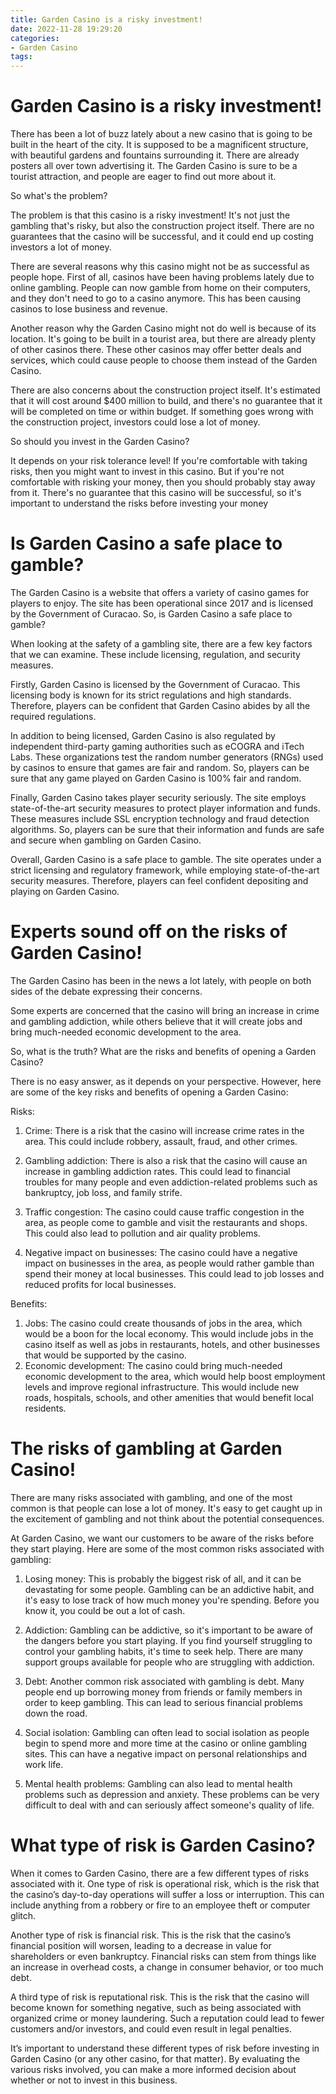 ```yaml
---
title: Garden Casino is a risky investment!
date: 2022-11-28 19:29:20
categories:
- Garden Casino
tags:
---
```



#  Garden Casino is a risky investment!

There has been a lot of buzz lately about a new casino that is going to be built in the heart of the city. It is supposed to be a magnificent structure, with beautiful gardens and fountains surrounding it. There are already posters all over town advertising it. The Garden Casino is sure to be a tourist attraction, and people are eager to find out more about it.

So what's the problem?

The problem is that this casino is a risky investment! It's not just the gambling that's risky, but also the construction project itself. There are no guarantees that the casino will be successful, and it could end up costing investors a lot of money.

There are several reasons why this casino might not be as successful as people hope. First of all, casinos have been having problems lately due to online gambling. People can now gamble from home on their computers, and they don't need to go to a casino anymore. This has been causing casinos to lose business and revenue.

Another reason why the Garden Casino might not do well is because of its location. It's going to be built in a tourist area, but there are already plenty of other casinos there. These other casinos may offer better deals and services, which could cause people to choose them instead of the Garden Casino.

There are also concerns about the construction project itself. It's estimated that it will cost around $400 million to build, and there's no guarantee that it will be completed on time or within budget. If something goes wrong with the construction project, investors could lose a lot of money.

So should you invest in the Garden Casino?

It depends on your risk tolerance level! If you're comfortable with taking risks, then you might want to invest in this casino. But if you're not comfortable with risking your money, then you should probably stay away from it. There's no guarantee that this casino will be successful, so it's important to understand the risks before investing your money

#  Is Garden Casino a safe place to gamble?

The Garden Casino is a website that offers a variety of casino games for players to enjoy. The site has been operational since 2017 and is licensed by the Government of Curacao. So, is Garden Casino a safe place to gamble?

When looking at the safety of a gambling site, there are a few key factors that we can examine. These include licensing, regulation, and security measures.

Firstly, Garden Casino is licensed by the Government of Curacao. This licensing body is known for its strict regulations and high standards. Therefore, players can be confident that Garden Casino abides by all the required regulations.

In addition to being licensed, Garden Casino is also regulated by independent third-party gaming authorities such as eCOGRA and iTech Labs. These organizations test the random number generators (RNGs) used by casinos to ensure that games are fair and random. So, players can be sure that any game played on Garden Casino is 100% fair and random.

Finally, Garden Casino takes player security seriously. The site employs state-of-the-art security measures to protect player information and funds. These measures include SSL encryption technology and fraud detection algorithms. So, players can be sure that their information and funds are safe and secure when gambling on Garden Casino.

Overall, Garden Casino is a safe place to gamble. The site operates under a strict licensing and regulatory framework, while employing state-of-the-art security measures. Therefore, players can feel confident depositing and playing on Garden Casino.

#  Experts sound off on the risks of Garden Casino!

The Garden Casino has been in the news a lot lately, with people on both sides of the debate expressing their concerns.

Some experts are concerned that the casino will bring an increase in crime and gambling addiction, while others believe that it will create jobs and bring much-needed economic development to the area.

So, what is the truth? What are the risks and benefits of opening a Garden Casino?

There is no easy answer, as it depends on your perspective. However, here are some of the key risks and benefits of opening a Garden Casino:

Risks:

1. Crime: There is a risk that the casino will increase crime rates in the area. This could include robbery, assault, fraud, and other crimes.

2. Gambling addiction: There is also a risk that the casino will cause an increase in gambling addiction rates. This could lead to financial troubles for many people and even addiction-related problems such as bankruptcy, job loss, and family strife.

3. Traffic congestion: The casino could cause traffic congestion in the area, as people come to gamble and visit the restaurants and shops. This could also lead to pollution and air quality problems.

4. Negative impact on businesses: The casino could have a negative impact on businesses in the area, as people would rather gamble than spend their money at local businesses. This could lead to job losses and reduced profits for local businesses.


Benefits:
1. Jobs: The casino could create thousands of jobs in the area, which would be a boon for the local economy. This would include jobs in the casino itself as well as jobs in restaurants, hotels, and other businesses that would be supported by the casino.
2. Economic development: The casino could bring much-needed economic development to the area, which would help boost employment levels and improve regional infrastructure. This would include new roads, hospitals, schools, and other amenities that would benefit local residents.

#  The risks of gambling at Garden Casino!

There are many risks associated with gambling, and one of the most common is that people can lose a lot of money. It's easy to get caught up in the excitement of gambling and not think about the potential consequences.

At Garden Casino, we want our customers to be aware of the risks before they start playing. Here are some of the most common risks associated with gambling:

1. Losing money: This is probably the biggest risk of all, and it can be devastating for some people. Gambling can be an addictive habit, and it's easy to lose track of how much money you're spending. Before you know it, you could be out a lot of cash.

2. Addiction: Gambling can be addictive, so it's important to be aware of the dangers before you start playing. If you find yourself struggling to control your gambling habits, it's time to seek help. There are many support groups available for people who are struggling with addiction.

3. Debt: Another common risk associated with gambling is debt. Many people end up borrowing money from friends or family members in order to keep gambling. This can lead to serious financial problems down the road.

4. Social isolation: Gambling can often lead to social isolation as people begin to spend more and more time at the casino or online gambling sites. This can have a negative impact on personal relationships and work life.

5. Mental health problems: Gambling can also lead to mental health problems such as depression and anxiety. These problems can be very difficult to deal with and can seriously affect someone's quality of life.

#  What type of risk is Garden Casino?

When it comes to Garden Casino, there are a few different types of risks associated with it. One type of risk is operational risk, which is the risk that the casino’s day-to-day operations will suffer a loss or interruption. This can include anything from a robbery or fire to an employee theft or computer glitch.

Another type of risk is financial risk. This is the risk that the casino’s financial position will worsen, leading to a decrease in value for shareholders or even bankruptcy. Financial risks can stem from things like an increase in overhead costs, a change in consumer behavior, or too much debt.

A third type of risk is reputational risk. This is the risk that the casino will become known for something negative, such as being associated with organized crime or money laundering. Such a reputation could lead to fewer customers and/or investors, and could even result in legal penalties.

It’s important to understand these different types of risk before investing in Garden Casino (or any other casino, for that matter). By evaluating the various risks involved, you can make a more informed decision about whether or not to invest in this business.